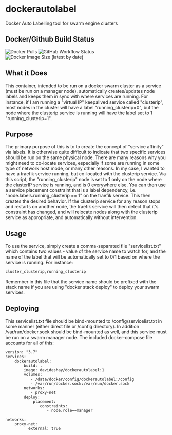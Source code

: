 # dockerautolabel
Docker Auto Labelling tool for swarm engine clusters

## Docker/Github Build Status

![Docker Pulls](https://img.shields.io/docker/pulls/davideshay/dockerautolabel?style=for-the-badge)
![GitHub Workflow Status](https://img.shields.io/github/workflow/status/davideshay/dockerautolabel/BuildDockerImage?style=for-the-badge)
![Docker Image Size (latest by date)](https://img.shields.io/docker/image-size/davideshay/dockerautolabel?style=for-the-badge)

## What it Does
This container, intended to be run on a docker swarm cluster as a service (must be run on a manager node), automatically creates/updates node labels and keeps them in sync with where services are running. For instance, if I am running a "virtual IP" keepalived service called "clusterip", most nodes in the cluster will have a label "running_clusterip=0", but the node where the clusterip service is running will have the label set to 1 "running_clusterip=1".

## Purpose
The primary purpose of this is to to create the concept of "service affinity" via labels. It is otherwise quite difficult to indicate that two specific services should be run on the same physical node.  There are many reasons why you might need to co-locate services, especially if some are running in some type of network host mode, or many other reasons.  In my case, I wanted to have a traefik service running, but co-located with the clusterip service.  Via this script, the "running_clusterip" node is set to 1 only on the node where the clusterIP service is running, and is 0 everywhere else.  You can then use a service placement constraint that is a label dependency, i.e. "node.labels.running_clusterip == 1" on the traefik service. This then creates the desired behavior. If the clusterip service for any reason stops and restarts on another node, the traefik service will then detect that it's constraint has changed, and will relocate nodes along with the clusterip service as appropriate, and automatically without intervention.

## Usage
To use the service, simply create a comma-separated file "servicelist.txt" which contains two values - value of the service name to watch for, and the name of the label that will be automatically set to 0/1 based on where the service is running.  For instance:
```bash
cluster_clusterip,running_clusterip
```
Remember in this file that the service name should be prefixed with the stack name if you are using "docker stack deploy" to deploy your swarm services.

## Deploying 

This servicelist.txt file should be bind-mounted to /config/servicelist.txt in some manner (either direct file or /config directory).
In addition /var/run/docker.sock should be bind-mounted as well, and this service must be run on a swarm manager node. The included docker-compose file accounts for all of this:

```docker
version: "3.7"
services:
    dockerautolabel:
        build: .
        image: davideshay/dockerautolabel:1
        volumes:
           - /data/docker/config/dockerautolabel:/config
           - /var/run/docker.sock:/var/run/docker.sock
        networks:
           - proxy-net
        deploy:
            placement:
               constraints:
                  - node.role==manager

networks:
    proxy-net:
          external: true
```          
